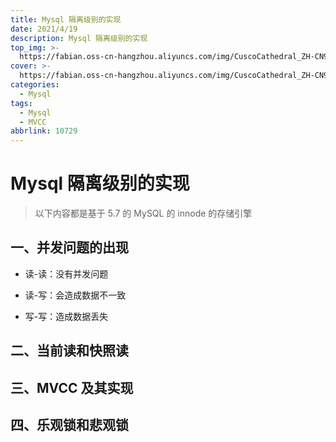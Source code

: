 ```yaml
---
title: Mysql 隔离级别的实现
date: 2021/4/19
description: Mysql 隔离级别的实现
top_img: >-
  https://fabian.oss-cn-hangzhou.aliyuncs.com/img/CuscoCathedral_ZH-CN9834821723_1920x1080.jpg
cover: >-
  https://fabian.oss-cn-hangzhou.aliyuncs.com/img/CuscoCathedral_ZH-CN9834821723_1920x1080.jpg
categories:
  - Mysql
tags:
  - Mysql
  - MVCC
abbrlink: 10729
---
```


# Mysql 隔离级别的实现

> 以下内容都是基于 5.7 的 MySQL 的 innode 的存储引擎

## 一、并发问题的出现

- 读-读：没有并发问题

- 读-写：会造成数据不一致  
- 写-写：造成数据丢失

## 二、当前读和快照读

## 三、MVCC 及其实现

## 四、乐观锁和悲观锁



